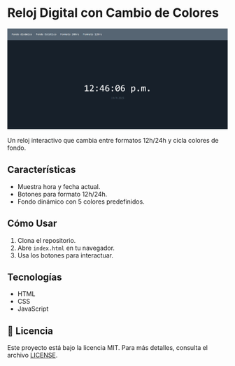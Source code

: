 # Reloj Digital con Cambio de Colores

![Demo del Proyecto](./assets/Reloj_formato_12h.png)

Un reloj interactivo que cambia entre formatos 12h/24h y cicla colores de fondo.

## Características
- Muestra hora y fecha actual.
- Botones para formato 12h/24h.
- Fondo dinámico con 5 colores predefinidos.

## Cómo Usar
1. Clona el repositorio.
2. Abre `index.html` en tu navegador.
3. Usa los botones para interactuar.

## Tecnologías
- HTML
- CSS
- JavaScript

## 📜 Licencia
Este proyecto está bajo la licencia MIT. Para más detalles, consulta el archivo [LICENSE](LICENSE).